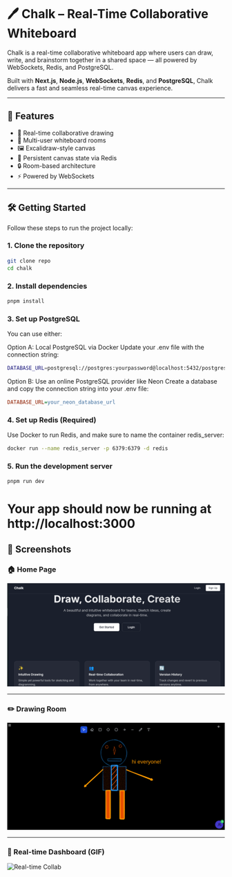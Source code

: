 # 🖊️ Chalk – Real-Time Collaborative Whiteboard

Chalk is a real-time collaborative whiteboard app where users can draw, write, and brainstorm together in a shared space — all powered by WebSockets, Redis, and PostgreSQL.

Built with **Next.js**, **Node.js**, **WebSockets**, **Redis**, and **PostgreSQL**, Chalk delivers a fast and seamless real-time canvas experience.

---

## 🚀 Features

- 🎨 Real-time collaborative drawing
- 🧠 Multi-user whiteboard rooms
- 🖼️ Excalidraw-style canvas
- 💾 Persistent canvas state via Redis
- 🔒 Room-based architecture
- ⚡ Powered by WebSockets

---

## 🛠️ Getting Started

Follow these steps to run the project locally:

### 1. Clone the repository

```bash
git clone repo
cd chalk
```

### 2. Install dependencies
```bash
pnpm install
```
### 3. Set up PostgreSQL
You can use either:

Option A: Local PostgreSQL via Docker
Update your .env file with the connection string:

```bash
DATABASE_URL=postgresql://postgres:yourpassword@localhost:5432/postgres
```
Option B: Use an online PostgreSQL provider like Neon
Create a database and copy the connection string into your .env file:

```ini
DATABASE_URL=your_neon_database_url
```

### 4. Set up Redis (Required)
Use Docker to run Redis, and make sure to name the container redis_server:

```bash
docker run --name redis_server -p 6379:6379 -d redis
```
### 5. Run the development server
```bash
pnpm run dev
```
# Your app should now be running at http://localhost:3000

## 📸 Screenshots

### 🏠 Home Page

![Home Page](./assets/home.png)

---

### ✏️ Drawing Room

![Drawing Room](./assets/drawing-room.png)

---

### 🔄 Real-time Dashboard (GIF)

![Real-time Collab](./assets/real-time-collab.gif)

